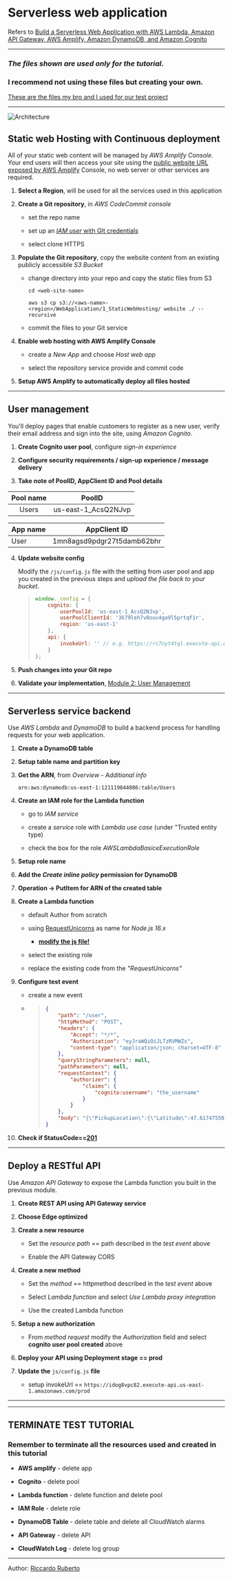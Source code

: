 # Serverless web application

Refers to [Build a Serverless Web Application with AWS Lambda, Amazon API Gateway, AWS Amplify, Amazon DynamoDB, and Amazon Cognito](https://aws.amazon.com/getting-started/hands-on/build-serverless-web-app-lambda-apigateway-s3-dynamodb-cognito/?nc1=h_ls)

---
### *The files shown are used only for the tutorial.* 
### **I recommend not using these files but creating your own.**
[These are the files my bro and I used for our test project](https://github.com/Er-Simon/MagicNote)

---

<img src="./images/Architecture.png" title="" alt="Architecture" data-align="center">

## Static web Hosting with Continuous deployment

All of your static web content will be managed by *AWS Amplify Console*. Your end users will then access your site using the <u>public website URL exposed by AWS Amplify</u> Console, no web server or other services are required.

1. **Select a Region**, will be used for all the services used in this application

2. **Create a Git repository**, in *AWS CodeCommit console*
   
   * set the repo name
   
   * set up an <u>*IAM user* with GIt credentials</u>
   
   * select clone HTTPS

3. **Populate the Git repository**, copy the website content from an existing publicly accessible *S3 Bucket*
   
   * change directory into your repo and copy the static files from S3
     
     `cd <web-site-name>`
     
     `aws s3 cp s3://<aws-name>-<region>/WebApplication/1_StaticWebHosting/ website ./ --recursive`
   
   * commit the files to your Git service

4. **Enable web hosting with AWS Amplify Console**
   
   * create a *New App* and choose *Host web app*
   
   * select the repository service provide and commit code

5. **Setup AWS Amplify to automatically deploy all files hosted**

---

## User management

You'll deploy pages that enable customers to register as a new user, verify their email address and sign into the site, using *Amazon Cognito*.

1. **Create Cognito user pool**, configure *sign-in experience*

2. **Configure security requirements / sign-up experience / message delivery**

3. **Take note of PoolID, AppClient ID and Pool details**

| Pool name | PoolID              |
|:---------:|:-------------------:|
| Users     | us-east-1_AcsQ2NJvp |

| App name | AppClient ID               |
| -------- | -------------------------- |
| User     | 1mn8agsd9pdgr27t5damb62bhr |

4. **Update website config**
   
   Modify the `/js/config.js` file with the setting from user pool and app you created in the previous steps and *upload the file back to your bucket*.
   
   > ```javascript
   > window._config = {
   >     cognito: {
   >         userPoolId: 'us-east-1_AcsQ2NJvp',
   >         userPoolClientId: '3k79leh7v8ouv4ga9l5prtqf1r',
   >         region: 'us-east-1'
   >     },
   >     api: {
   >         invokeUrl: '' // e.g. https://rc7nyt4tql.execute-api.us-east-1.amazonaws.com/prod',
   >     }
   > };
   > ```

5. **Push changes into your Git repo**

6. **Validate your implementation**, [Module 2: User Management](https://aws.amazon.com/getting-started/hands-on/build-serverless-web-app-lambda-apigateway-s3-dynamodb-cognito/module-2/)

---

## Serverless service backend

Use *AWS Lambda* and *DynamoDB* to build a backend process for handling requests for your web application.

1. **Create a DynamoDB table**

2. **Setup table name and partition key**

3. **Get the ARN**, from *Overview* - *Additional info*
   
   `arn:aws:dynamodb:us-east-1:121119844086:table/Users`

4. **Create an IAM role for the Lambda function**
   
   * go to *IAM service*
   
   * create a *service* role with *Lambda use case* (under "Trusted entity type)
   
   * check the box for the role *AWSLambdaBasiceExecutionRole*

5. **Setup role name**

6. **Add the *Create inline policy* permission for DynamoDB**

7. **Operation -> PutItem for ARN of the created table**

8. **Create a Lambda function**
   
   * default Author from scratch
   
   * using [RequestUnicorns](https://webapp.serverlessworkshops.io/serverlessbackend/lambda/requestUnicorn.js) as name for *Node.js 16.x*
     
     * **<u>modify the js file!</u>**
   
   * select the existing role
   
   * replace the existing code from the *"RequestUnicorns"*

9. **Configure test event**
   
   * create a new event
   
   * > ```json
     > {
     >     "path": "/user",
     >     "httpMethod": "POST",
     >     "headers": {
     >         "Accept": "*/*",
     >         "Authorization": "eyJraWQiOiJLTzRVMWZs",
     >         "content-type": "application/json; charset=UTF-8"
     >     },
     >     "queryStringParameters": null,
     >     "pathParameters": null,
     >     "requestContext": {
     >         "authorizer": {
     >             "claims": {
     >                 "cognito:username": "the_username"
     >             }
     >         }
     >     },
     >     "body": "{\"PickupLocation\":{\"Latitude\":47.6174755835663,\"Longitude\":-122.28837066650185}}"
     > }
     > ```

10. **Check if StatusCode==<u>201</u>**

---

## Deploy a RESTful API

Use *Amazon API Gateway* to expose the Lambda function you built in the previous module.

1. **Create REST API using API Gateway service**

2. **Choose Edge optimized**

3. **Create a new resource**
   
   * Set the *resource path* == path described in the *test event* above
   
   * Enable the API Gateway CORS

4. **Create a new method**
   
   * Set the *method* == httpmethod described in the *test event* above
   
   * Select *Lambda function* and select *Use Lambda proxy integration*
   
   * Use the created Lambda function

5. **Setup a new authorization**
   
   * From *method request* modify the *Authorization* field and select **cognito user pool created** above

6. **Deploy your API using Deployment stage == prod**

7. **Update the** `js/config.js` **file**
   
   * setup invokeUrl == `https://idog8vpc82.execute-api.us-east-1.amazonaws.com/prod`

---

---

## TERMINATE TEST TUTORIAL

### Remember to terminate all the resources used and created in this tutorial

- **AWS amplify** - delete app

- **Cognito** - delete pool

- **Lambda function** - delete function and delete pool

- **IAM Role** - delete role

- **DynamoDB Table** - delete table and delete all CloudWatch alarms

- **API Gateway** - delete API

- **CloudWatch Log** - delete log group

---

Author: [Riccardo Ruberto](https://github.com/RiccardoRobb)
